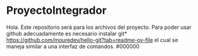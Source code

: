 # ProyectoIntegrador
Hola.
Este repositorio será para los archivos del proyecto. 
Para poder usar github adecuadamente es necesario instalar git* https://github.com/mouredev/hello-git?tab=readme-ov-file el cual se maneja similar a una interfaz de comandos.
#000000

